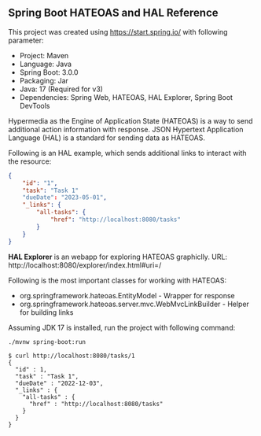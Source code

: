 ## Spring Boot HATEOAS and HAL Reference

This project was created using https://start.spring.io/ with following parameter:

* Project: Maven
* Language: Java
* Spring Boot: 3.0.0
* Packaging: Jar
* Java: 17 (Required for v3)
* Dependencies: Spring Web, HATEOAS, HAL Explorer, Spring Boot DevTools

Hypermedia as the Engine of Application State (HATEOAS) is a way to send additional action
information with response. JSON Hypertext Application Language (HAL) is a standard for sending
data as HATEOAS.

Following is an HAL example, which sends additional links to interact with the resource:

```json
{
    "id": "1",
    "task": "Task 1"
    "dueDate": "2023-05-01",
    "_links": {
        "all-tasks": {
            "href": "http://localhost:8080/tasks"
        }
    }
}
```

**HAL Explorer** is an webapp for exploring HATEOAS graphiclly.
URL: http://localhost:8080/explorer/index.html#uri=/

Following is the most important classes for working with HATEOAS:

* org.springframework.hateoas.EntityModel - Wrapper for response
* org.springframework.hateoas.server.mvc.WebMvcLinkBuilder - Helper for building links

Assuming JDK 17 is installed, run the project with following command:

```shell
./mvnw spring-boot:run
```

```shell
$ curl http://localhost:8080/tasks/1
{
  "id" : 1,
  "task" : "Task 1",
  "dueDate" : "2022-12-03",
  "_links" : {
    "all-tasks" : {
      "href" : "http://localhost:8080/tasks"
    }
  }
}
```
